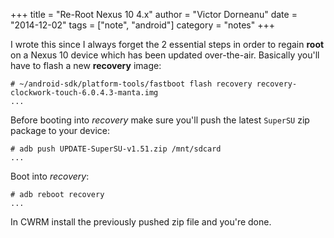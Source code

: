+++
title = "Re-Root Nexus 10 4.x"
author = "Victor Dorneanu"
date = "2014-12-02"
tags = ["note", "android"]
category = "notes"
+++

I wrote this since I always forget the 2 essential steps in order to regain **root** on a Nexus 10 device which has been updated over-the-air. Basically you'll have to flash a new **recovery** image:

~~~
# ~/android-sdk/platform-tools/fastboot flash recovery recovery-clockwork-touch-6.0.4.3-manta.img
...
~~~

Before booting into *recovery* make sure you'll push the latest `SuperSU` zip package to your device:

~~~
# adb push UPDATE-SuperSU-v1.51.zip /mnt/sdcard
...
~~~

Boot into *recovery*:

~~~
# adb reboot recovery
...
~~~

In CWRM install the previously pushed zip file and you're done.

